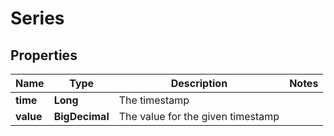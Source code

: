 

# Series


## Properties

| Name | Type | Description | Notes |
|------------ | ------------- | ------------- | -------------|
|**time** | **Long** | The timestamp |  |
|**value** | **BigDecimal** | The value for the given timestamp |  |



